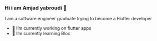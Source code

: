 ### Hi i am Amjad yabroudi 👋

I am a software engineer graduate trying to become a Flutter developer
- 🔭 I’m currently working on flutter apps
- 🌱 I’m currently learning  Bloc
<!--
**Amjadyabroudi128/Amjadyabroudi128** is a ✨ _special_ ✨ repository because its `README.md` (this file) appears on your GitHub profile.

- 👯 I’m looking to collaborate on ...
- 🤔 I’m looking for help with ...
- 💬 Ask me about ...
- 📫 How to reach me: ...
- 😄 Pronouns: ...
- ⚡ Fun fact: ...
-->
